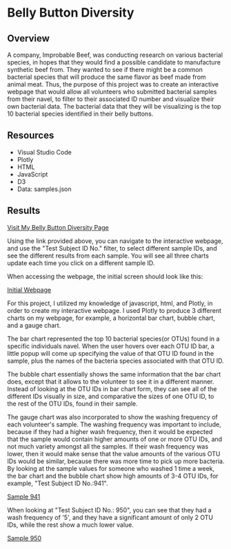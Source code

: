 # Belly Button Diversity

## Overview 

A company, Improbable Beef, was conducting research on various bacterial species, in hopes that they would find a possible candidate to manufacture synthetic beef from. They wanted to see if there might be a common bacterial species that will produce the same flavor as beef made from animal meat. Thus, the purpose of this project was to create an interactive webpage that would allow all volunteers who submitted bacterial samples from their navel, to filter to their associated ID number and visualize their own bacterial data. The bacterial data that they will be visualizing is the top 10 bacterial species identified in their belly buttons. 

## Resources
* Visual Studio Code 
* Plotly
* HTML
* JavaScript
* D3
* Data: samples.json

## Results 

[Visit My Belly Button Diversity Page](https://lucky777b.github.io/Belly_Button_Diversity/)

Using the link provided above, you can navigate to the interactive webpage, and use the "Test Subject ID No." filter, to select different sample IDs, and see the different results from each sample. You will see all three charts update each time you click on a different sample ID.

When accessing the webpage, the initial screen should look like this: 

[Initial Webpage](https://github.com/Lucky777b/Belly_Button_Diversity/blob/main/static/images/initial_webpage.png)

For this project, I utilized my knowledge of javascript, html, and Plotly, in order to create my interactive webpage. I used Plotly to produce 3 different charts on my webpage, for example, a horizontal bar chart, bubble chart, and a gauge chart. 

The bar chart represented the top 10 bacterial species(or OTUs) found in a specific individuals navel. When the user hovers over each OTU ID bar, a little popup will come up specifying the value of that OTU ID found in the sample, plus the names of the bacteria species associated with that OTU ID. 

The bubble chart essentially shows the same information that the bar chart does, except that it allows to the volunteer to see it in a different manner. Instead of looking at the OTU IDs in bar chart form, they can see all of the different IDs visually in size, and comparative the sizes of one OTU ID, to the rest of the OTU IDs, found in their sample. 

The gauge chart was also incorporated to show the washing frequency of each volunteer's sample. The washing frequency was important to include, because if they had a higher wash frequency, then it would be expected that the sample would contain higher amounts of one or more OTU IDs, and not much variety amongst all the samples. If their wash frequency was lower, then it would make sense that the value amounts of the various OTU IDs would be similar, because there was more time to pick up more bacteria. By looking at the sample values for someone who washed 1 time a week, the bar chart and the bubble chart show high amounts of 3-4 OTU IDs, for example, "Test Subject ID No.:941". 

[Sample 941](https://github.com/Lucky777b/Belly_Button_Diversity/blob/main/static/images/testSample941.png)

When looking at "Test Subject ID No.: 950", you can see that they had a wash frequency of '5', and they have a significant amount of only 2 OTU IDs, while the rest show a much lower value. 

[Sample 950](https://github.com/Lucky777b/Belly_Button_Diversity/blob/main/static/images/testSample950.png)
